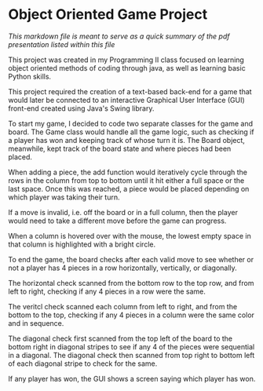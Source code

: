 # Object Oriented Game Project

*This markdown file is meant to serve as a quick summary of the pdf presentation listed within this file*

This project was created in my Programming II class focused on learning object oriented methods of coding through java, as well as learning basic Python skills. 

This project required the creation of a text-based back-end for a game that would later be connected to an interactive Graphical User Interface (GUI) front-end created using Java's Swing library. 

To start my game, I decided to code two separate classes for the game and board. The Game class would handle all the game logic, such as checking if a player has won and keeping track of whose turn it is. The Board object, meanwhile, kept track of the board state and where pieces had been placed.

When adding a piece, the add function would iteratively cycle through the rows in the column from top to bottom until it hit either a full space or the last space. Once this was reached, a piece would be placed depending on which player was taking their turn. 

If a move is invalid, i.e. off the board or in a full column, then the player would need to take a different move before the game can progress. 

When a column is hovered over with the mouse, the lowest empty space in that column is highlighted with a bright circle. 

To end the game, the board checks after each valid move to see whether or not a player has 4 pieces in a row horizontally, vertically, or diagonally.

The horizontal check scanned from the bottom row to the top row, and from left to right, checking if any 4 pieces in a row were the same.

The veritcl check scanned each column from left to right, and from the bottom to the top, checking if any 4 pieces in a column were the same color and in sequence.

The diagonal check first scanned from the top left of the board to the bottom right in diagonal stripes to see if any 4 of the pieces were sequential in a diagonal. The diagonal check then scanned from top right to bottom left of each diagonal stripe to check for the same.

If any player has won, the GUI shows a screen saying which player has won.


